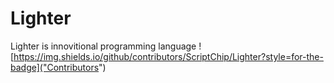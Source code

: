 # Lighter
Lighter is innovitional programming language
![https://img.shields.io/github/contributors/ScriptChip/Lighter?style=for-the-badge]("Contributors")

